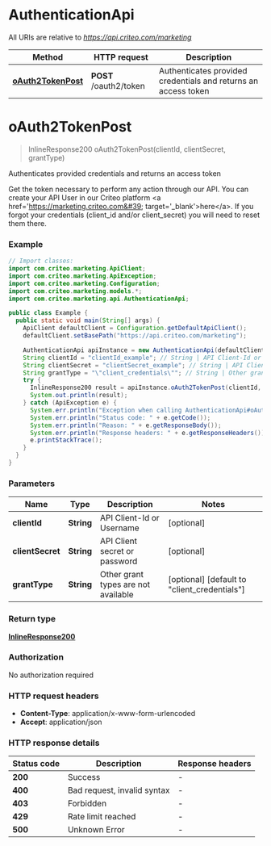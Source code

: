 # AuthenticationApi

All URIs are relative to *https://api.criteo.com/marketing*

Method | HTTP request | Description
------------- | ------------- | -------------
[**oAuth2TokenPost**](AuthenticationApi.md#oAuth2TokenPost) | **POST** /oauth2/token | Authenticates provided credentials and returns an access token


<a name="oAuth2TokenPost"></a>
# **oAuth2TokenPost**
> InlineResponse200 oAuth2TokenPost(clientId, clientSecret, grantType)

Authenticates provided credentials and returns an access token

Get the token necessary to perform any action through our API. You can create your API User in our Criteo platform &lt;a href&#x3D;&#39;https://marketing.criteo.com&#39; target&#x3D;&#39;_blank&#39;&gt;here&lt;/a&gt;. If you forgot your credentials (client_id and/or client_secret) you will need to reset them there.

### Example
```java
// Import classes:
import com.criteo.marketing.ApiClient;
import com.criteo.marketing.ApiException;
import com.criteo.marketing.Configuration;
import com.criteo.marketing.models.*;
import com.criteo.marketing.api.AuthenticationApi;

public class Example {
  public static void main(String[] args) {
    ApiClient defaultClient = Configuration.getDefaultApiClient();
    defaultClient.setBasePath("https://api.criteo.com/marketing");

    AuthenticationApi apiInstance = new AuthenticationApi(defaultClient);
    String clientId = "clientId_example"; // String | API Client-Id or Username
    String clientSecret = "clientSecret_example"; // String | API Client secret or password
    String grantType = "\"client_credentials\""; // String | Other grant types are not available
    try {
      InlineResponse200 result = apiInstance.oAuth2TokenPost(clientId, clientSecret, grantType);
      System.out.println(result);
    } catch (ApiException e) {
      System.err.println("Exception when calling AuthenticationApi#oAuth2TokenPost");
      System.err.println("Status code: " + e.getCode());
      System.err.println("Reason: " + e.getResponseBody());
      System.err.println("Response headers: " + e.getResponseHeaders());
      e.printStackTrace();
    }
  }
}
```

### Parameters

Name | Type | Description  | Notes
------------- | ------------- | ------------- | -------------
 **clientId** | **String**| API Client-Id or Username | [optional]
 **clientSecret** | **String**| API Client secret or password | [optional]
 **grantType** | **String**| Other grant types are not available | [optional] [default to &quot;client_credentials&quot;]

### Return type

[**InlineResponse200**](InlineResponse200.md)

### Authorization

No authorization required

### HTTP request headers

 - **Content-Type**: application/x-www-form-urlencoded
 - **Accept**: application/json

### HTTP response details
| Status code | Description | Response headers |
|-------------|-------------|------------------|
**200** | Success |  -  |
**400** | Bad request, invalid syntax |  -  |
**403** | Forbidden |  -  |
**429** | Rate limit reached |  -  |
**500** | Unknown Error |  -  |

